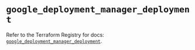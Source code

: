 # `google_deployment_manager_deployment`

Refer to the Terraform Registry for docs: [`google_deployment_manager_deployment`](https://registry.terraform.io/providers/hashicorp/google/6.37.0/docs/resources/deployment_manager_deployment).
